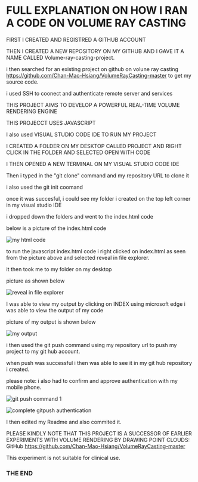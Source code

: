 # FULL EXPLANATION ON HOW I RAN A CODE ON VOLUME RAY CASTING

FIRST I CREATED AND REGISTRED A GITHUB ACCOUNT

THEN I CREATED A NEW REPOSITORY ON MY GITHUB AND I GAVE IT A NAME CALLED Volume-ray-casting-project.

i then searched for an existing project on github on volune ray casting https://github.com/Chan-Mao-Hsiang/VolumeRayCasting-master
to get my source code.



i used SSH to coonect and authenticate remote server and services

THIS PROJECT AIMS TO DEVELOP A POWERFUL REAL-TIME VOLUME RENDERING ENGINE


THIS PROJECCT USES JAVASCRIPT 

I also used VISUAL STUDIO CODE IDE TO RUN MY PROJECT

 I CREATED A FOLDER ON MY DESKTOP CALLED PROJECT AND RIGHT CLICK IN THE FOLDER AND SELECTED OPEN WITH CODE
 
 I THEN OPENED A NEW TERMINAL ON MY VISUAL STUDIO CODE IDE
 
 Then i typed in the  "git clone" command  and my repository URL to clone it
 
 i also used the git init coomand
 
 once it was succesful, i could see my folder i created on the top left corner in my visual studio IDE
 
 i dropped down the folders and went to the index.html code
 
 below is a picture of the index.html code
 
 
 
 ![my html code](https://github.com/nwalablessing/volumeray-casting-project/assets/106828675/a7d4826b-32ef-4656-964f-07d65dfc9a21)


to run the javascript index.html code i right clicked on index.html as seen from the picture above and selected reveal in file explorer.

it then took me to my folder on my desktop

picture as shown below



![reveal in file explorer](https://github.com/nwalablessing/volumeray-casting-project/assets/106828675/b88410ff-6bb9-4f15-8078-949150ded791)

I was able to view my output by clicking on INDEX using microsoft edge i was able to view the output of my code

picture of my output is shown below

![my output](https://github.com/nwalablessing/volumeray-casting-project/assets/106828675/803e8589-595e-43cb-a7c5-9940b4a870e4)


i then used the git push command using my repository url to push my project to my git hub account.

when push was successful i then was able to see it in my git hub repository i created.

please note: i also had to confirm and approve authentication with my mobile phone.

![git push command 1](https://github.com/nwalablessing/volumeray-casting-project/assets/106828675/e7e02aa0-f059-4d43-b209-7595fc496479)



![complete gitpush authentication](https://github.com/nwalablessing/volumeray-casting-project/assets/106828675/634b181e-f3c8-4ca3-b6c3-6e6ff58ab083)

I then edited my Readme and also commited it.

PLEASE KINDLY NOTE THAT THIS PROJECT IS A SUCCESSOR OF EARLIER EXPERIMENTS WITH VOLUME RENDERING BY DRAWING POINT CLOUDS: GitHub https://github.com/Chan-Mao-Hsiang/VolumeRayCasting-master

This experiment is not suitable for clinical use.

### THE END
